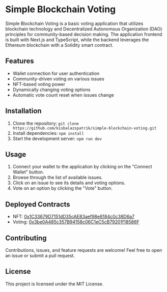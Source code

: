 # Simple Blockchain Voting

Simple Blockchain Voting is a basic voting application that utilizes blockchain technology and Decentralized Autonomous Organization (DAO) principles for community-based decision making. The application frontend is built with Next.js and TypeScript, while the backend leverages the Ethereum blockchain with a Solidity smart contract.

## Features

- Wallet connection for user authentication
- Community-driven voting on various issues
- NFT-based voting power
- Dynamically changing voting options
- Automatic vote count reset when issues change

## Installation

1. Clone the repository:
   `git clone https://github.com/kisbalazspatrik/simple-blockchain-voting.git`
2. Install dependencies:
   `npm install`
3. Start the development server:
   `npm run dev`

## Usage

1. Connect your wallet to the application by clicking on the "Connect Wallet" button.
2. Browse through the list of available issues.
3. Click on an issue to see its details and voting options.
4. Vote on an option by clicking the "Vote" button.

## Deployed Contracts

- NFT: [0x1C33679D7151dD35cAE83aef98e8184c0c38D6a7](https://goerli.etherscan.io/address/0x1c33679d7151dd35cae83aef98e8184c0c38d6a7)
- Voting: [0x3be0A485c357B94158c06C1eC5cB79201f18586F](https://goerli.etherscan.io/address/0x3be0A485c357B94158c06C1eC5cB79201f18586F)

## Contributing

Contributions, issues, and feature requests are welcome! Feel free to open an issue or submit a pull request.

## License

This project is licensed under the MIT License.
